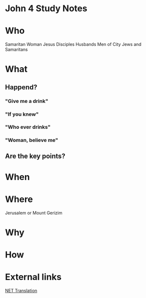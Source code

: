 # John 4 Study Notes

# Who

Samaritan Woman
Jesus
Disciples
Husbands
Men of City
Jews and Samaritans

# What 

## Happend?

### "Give me a drink"
### "If you knew"
### "Who ever drinks"
### "Woman, believe me"

## Are the key points?

# When 

# Where

Jerusalem or Mount Gerizim

# Why

# How

# External links

[NET Translation](https://netbible.org/bible/John+4)
[](https://bible.org/seriespage/10-woman-well-john-41-42)
